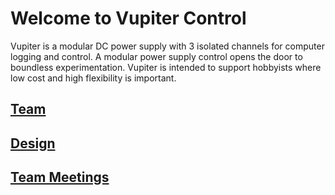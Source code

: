 # Welcome to Vupiter Control

Vupiter is a modular DC power supply with 3 isolated channels for computer logging and control. A modular power supply control opens the door to boundless experimentation.
Vupiter is intended to support hobbyists where low cost and high flexibility is important.
## [Team](https://ams0187.github.io/Vupiter/members)         
## [Design](https://ams0187.github.io/Vupiter/design) 
## [Team Meetings](https://ams0187.github.io/Vupiter/minutes)
